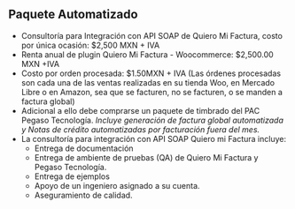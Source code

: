 ## Paquete Automatizado 
- Consultoría para Integración con API SOAP de Quiero Mi Factura, costo por única ocasión: $2,500 MXN + IVA 
- Renta anual de plugin Quiero Mi Factura - Woocommerce: $2,500.00 MXN +IVA 
- Costo por orden procesada: $1.50MXN + IVA (Las órdenes procesadas son cada una de las ventas realizadas en su tienda Woo, en Mercado Libre o en Amazon, sea que se facturen, no se facturen, o se manden a factura global) 
- Adicional a ello debe comprarse un paquete de timbrado del PAC Pegaso Tecnología.  _Incluye generación de factura global automatizada y Notas de crédito automatizadas por facturación fuera del mes._ 
- La consultoría para integración con API SOAP Quiero mi Factura incluye: 
	- Entrega de documentación 
	- Entrega de ambiente de pruebas (QA) de Quiero Mi Factura y Pegaso Tecnología. 
	- Entrega de ejemplos 
	- Apoyo de un ingeniero asignado a su cuenta. 
	- Aseguramiento de calidad.